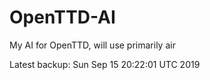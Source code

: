 # OpenTTD-AI
My AI for OpenTTD, will use primarily air

Latest backup: Sun Sep 15 20:22:01 UTC 2019
